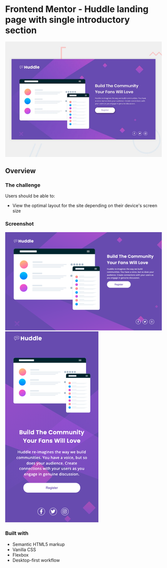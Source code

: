 # Frontend Mentor - Huddle landing page with single introductory section

![Design preview for the Huddle landing page with single introductory section](./design/desktop-preview.jpg)

## Overview

### The challenge

Users should be able to:

- View the optimal layout for the site depending on their device's screen size

### Screenshot

![](./images/desktop-1440px.png)
![](./images/mobile-375px.png)

### Built with

- Semantic HTML5 markup
- Vanilla CSS
- Flexbox
- Desktop-first workflow
